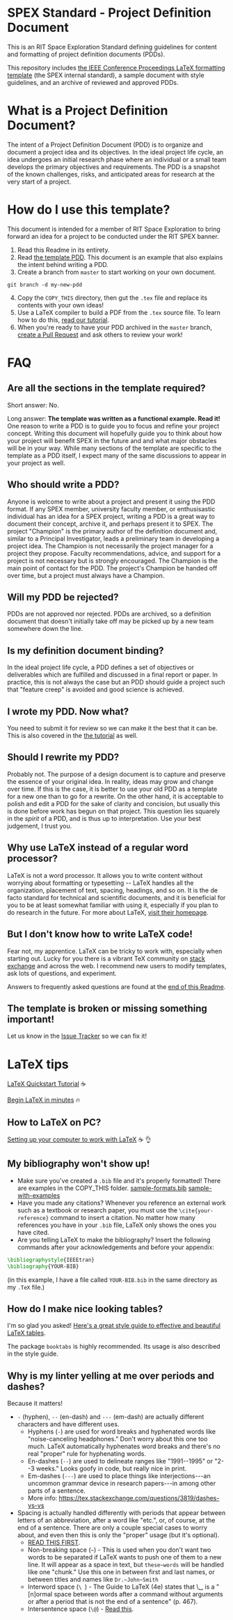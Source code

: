 # SPEX Standard - Project Definition Document
This is an RIT Space Exploration Standard defining guidelines for content and
formatting of project definition documents (PDDs).

This repository includes [the IEEE Conference Proceedings LaTeX formatting
template](https://www.ieee.org/conferences_events/conferences/publishing/templates.html)
(the SPEX internal standard), a sample document with style guidelines, and an
archive of reviewed and approved PDDs.

# What is a Project Definition Document?
The intent of a Project Definition Document (PDD) is to organize and document a
project idea and its objectives. In the ideal project life cycle, an idea
undergoes an initial research phase where an individual or a small team
develops the primary objectives and requirements. The PDD is a snapshot of the
known challenges, risks, and anticipated areas for research at the very start
of a project.

# How do I use this template?
This document is intended for a member of RIT Space Exploration to bring
forward an idea for a project to be conducted under the RIT SPEX banner.

1. Read this Readme in its entirety.
2. Read [the template PDD](COPY_THIS/SPEXpdd.pdf). This document is an example
   that also explains the intent behind writing a PDD.
3. Create a branch from `master` to start working on your own document.
```
git branch -d my-new-pdd
```
4. Copy the `COPY_THIS` directory, then gut the `.tex` file and replace its
   contents with your own ideas!
5. Use a LaTeX compiler to build a PDF from the `.tex` source file. To learn
   how to do this, [read our
   tutorial](https://github.com/RIT-Space-Exploration/SPEX-Standard-Proposal/wiki/Creating-a-PDD-from-the-Template).
6. When you're ready to have your PDD archived in the `master` branch, [create
   a Pull
   Request](https://github.com/RIT-Space-Exploration/SPEX-Project-Definition-Documents/compare)
   and ask others to review your work!

# FAQ
## Are all the sections in the template required?
Short answer: No.

Long answer: **The template was written as a functional example. Read it!** One
reason to write a PDD is to guide you to focus and refine your project concept.
Writing this document will hopefully guide you to think about how your project
will benefit SPEX in the future and and what major obstacles will be in your
way. While many sections of the template are specific to the template as a PDD
itself, I expect many of the same discussions to appear in your project as
well.

## Who should write a PDD?
Anyone is welcome to write about a project and present it using the PDD format.
If any SPEX member, university faculty member, or enthusisastic individual has
an idea for a SPEX project, writing a PDD is a great way to document their
concept, archive it, and perhaps present it to SPEX. The project "Champion" is
the primary author of the definition document and, similar to a Principal
Investigator, leads a preliminary team in developing a project idea. The
Champion is not necessarily the project manager for a project they propose.
Faculty recommendations, advice, and support for a project is not necessary but
is strongly encouraged. The Champion is the main point of contact for the PDD.
The project's Champion be handed off over time, but a project must always have
a Champion.

## Will my PDD be rejected?
PDDs are not approved nor rejected. PDDs are archived, so a definition document
that doesn't initially take off may be picked up by a new team somewhere down
the line.

## Is my definition document binding?
In the ideal project life cycle, a PDD defines a set of objectives or
deliverables which are fulfilled and discussed in a final report or paper. In
practice, this is not always the case but an PDD should guide a project such
that "feature creep" is avoided and good science is achieved.

## I wrote my PDD. Now what?
You need to submit it for review so we can make it the best that it can be.
This is also covered in the [the
tutorial](https://github.com/RIT-Space-Exploration/SPEX-Standard-Proposal/wiki/Creating-a-PDD-from-the-Template#make-a-new-pull-request-pr)
as well.

## Should I rewrite my PDD?
Probably not. The purpose of a design document is to capture and preserve the
essence of your original idea. In reality, ideas may grow and change over time.
If this is the case, it is better to use your old PDD as a template for a new
one than to go for a rewrite. On the other hand, it is acceptable to polish and
edit a PDD for the sake of clarity and concision, but usually this is done
before work has begun on that project. This question lies squarely in the
_spirit_ of a PDD, and is thus up to interpretation. Use your best judgement, I
trust you.

## Why use LaTeX instead of a regular word processor?
LaTeX is not a word processor. It allows you to write content without worrying
about formatting or typesetting -- LaTeX handles all the organization,
placement of text, spacing, headings, and so on. It is the de facto standard
for technical and scientific documents, and it is beneficial for you to be at
least somewhat familiar with using it, especially if you plan to do research in
the future. For more about LaTeX, [visit their
homepage](https://www.latex-project.org/about/).

## But I don't know how to write LaTeX code!
Fear not, my apprentice. LaTeX can be tricky to work with, especially when
starting out. Lucky for you there is a vibrant TeX community on [stack
exchange](https://tex.stackexchange.com/) and across the web. I recommend new
users to modify templates, ask lots of questions, and experiment.

Answers to frequently asked questions are found at the [end of this
Readme](#how-to-latex).

## The template is broken or missing something important!
Let us know in the [Issue
Tracker](https://github.com/RIT-Space-Exploration/SPEX-Standard-Proposal/issues)
so we can fix it!

# LaTeX tips
[LaTeX Quickstart
Tutorial](https://github.com/RIT-Space-Exploration/SPEX-Standard-Proposal/wiki/LaTeX-Quickstart-Tutorial)
☕️

[Begin LaTeX in minutes](https://github.com/LewisVo/Begin-Latex-in-minutes)
:fire:

## How to LaTeX on PC?
[Setting up your computer to work with
LaTeX](https://github.com/RIT-Space-Exploration/SPEX-Standard-Proposal/wiki/Setting-up-your-computer-to-work-with-LaTeX)
☕️ 👌

## My bibliography won't show up!
* Make sure you've created a `.bib` file and it's properly formatted! There are
  examples in the COPY_THIS folder.
  [sample-formats.bib](https://github.com/RIT-Space-Exploration/SPEX-Standard-Proposal/blob/master/COPY_THIS/sample-formats.bib)
  [sample-with-examples](https://github.com/RIT-Space-Exploration/SPEX-Standard-Proposal/blob/master/COPY_THIS/sample-with-examples.bib)
* Have you made any citations? Whenever you reference an external work such as
  a textbook or research paper, you must use the `\cite{your-reference}`
  command to insert a citation. No matter how many references you have in your
  `.bib` file, LaTeX only shows the ones you have cited.
* Are you telling LaTeX to make the bibliography? Insert the following commands
  after your acknowledgements and before your appendix:
```tex
\bibliographystyle{IEEEtran}
\bibliography{YOUR-BIB}
```
(in this example, I have a file called `YOUR-BIB.bib` in the same directory as
my `.TeX` file.)

## How do I make nice looking tables?
I'm so glad you asked! [Here's a great style guide to effective and beautiful
LaTeX
tables](https://www.inf.ethz.ch/personal/markusp/teaching/guides/guide-tables.pdf).

The package `booktabs` is highly recommended. Its usage is also described in
the style guide.

## Why is my linter yelling at me over periods and dashes?
Because it matters!
* `-` (hyphen), `--` (en-dash) and `---` (em-dash) are actually different
  characters and have different uses.
    * Hyphens (`-`) are used for word breaks and hyphenated words like
      "noise-canceling headphones." Don't worry about this one too much. LaTeX
      automatically hyphenates word breaks and there's no real "proper" rule
      for hyphenating words.
    * En-dashes (`--`) are used to delineate ranges like "1991--1995" or "2--3
      weeks." Looks goofy in code, but really nice in print.
    * Em-dashes (`---`) are used to place things like interjections---an
      uncommon grammar device in research papers---in among other parts of a
      sentence.
    * More info: https://tex.stackexchange.com/questions/3819/dashes-vs-vs
* Spacing is actually handled differently with periods that appear between
  letters of an abbreviation, after a word like "etc.", or, of course, at the
  end of a sentence. There are only a couple special cases to worry about, and
  even then this is only the "proper" usage (but it's optional).
    * [READ THIS
      FIRST](https://tex.stackexchange.com/questions/99543/exhaustive-list-of-use-cases-for-the-interword-space).
    * Non-breaking space (`~`) - This is used when you don't want two words to
      be separated if LaTeX wants to push one of them to a new line. It will
      appear as a space in text, but `these~words` will be handled like one
      "chunk." Use this one in between first and last names, or between titles
      and names like `Dr.~John~Smith`
    * Interword space (`\ `) - The Guide to LaTeX (4e) states that \␣ is a
      "[n]ormal space between words after a command without arguments or after
      a period that is not the end of a sentence" (p. 467).
    * Intersentence space (`\@`) - [Read
      this](https://tex.stackexchange.com/questions/55105/when-should-i-use-intersentence-spacing/55112#55112).
